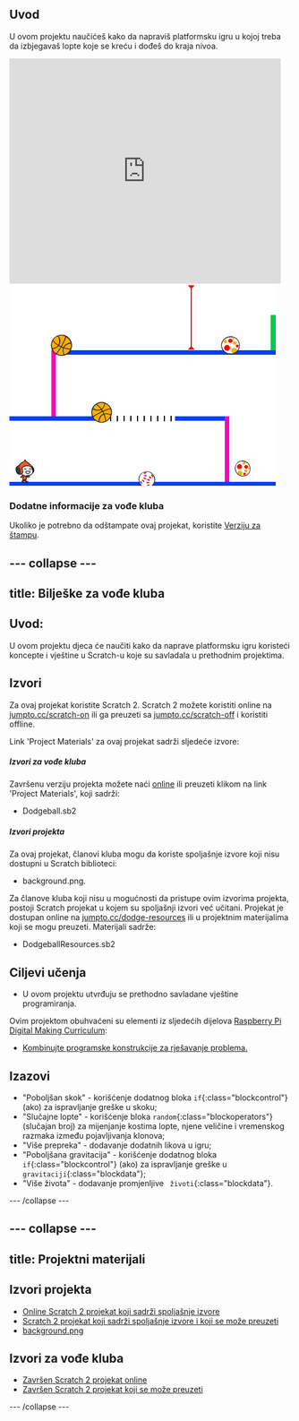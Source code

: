 ## Uvod

U ovom projektu naučićeš kako da napraviš platformsku igru u kojoj treba da izbjegavaš lopte koje se kreću i dođeš do kraja nivoa.

<div class="scratch-preview">
  <iframe allowtransparency="true" width="485" height="402" src="https://scratch.mit.edu/projects/embed/240001245/?autostart=false" frameborder="0"></iframe>
  <img src="images/dodge-final.png">
</div>

### Dodatne informacije za vođe kluba

Ukoliko je potrebno da odštampate ovaj projekat, koristite [Verziju za štampu](https://projects.raspberrypi.org/me-ME/projects/dodgeball/print).

--- collapse ---
---
title: Bilješke za vođe kluba
---
## Uvod:

U ovom projektu djeca će naučiti kako da naprave platformsku igru koristeći koncepte i vještine u Scratch-u koje su savladala u prethodnim projektima.

## Izvori

Za ovaj projekat koristite Scratch 2. Scratch 2 možete koristiti online na [jumpto.cc/scratch-on](http://jumpto.cc/scratch-on) ili ga preuzeti sa [jumpto.cc/scratch-off](http://jumpto.cc/scratch-off) i koristiti offline.

Link 'Project Materials' za ovaj projekat sadrži sljedeće izvore:

##### Izvori za vođe kluba

Završenu verziju projekta možete naći [online](http://scratch.mit.edu/projects/240001245/#editor) ili preuzeti klikom na link 'Project Materials', koji sadrži:

* Dodgeball.sb2

##### Izvori projekta

Za ovaj projekat, članovi kluba mogu da koriste spoljašnje izvore koji nisu dostupni u Scratch biblioteci:

* background.png.

Za članove kluba koji nisu u mogućnosti da pristupe ovim izvorima projekta, postoji Scratch projekat u kojem su spoljašnji izvori već učitani. Projekat je dostupan online na [jumpto.cc/dodge-resources](http://jumpto.cc/dodge-resources) ili u projektnim materijalima koji se mogu preuzeti. Materijali sadrže:

* DodgeballResources.sb2 

## Ciljevi učenja

* U ovom projektu utvrđuju se prethodno savladane vještine programiranja.

Ovim projektom obuhvaćeni su elementi iz sljedećih dijelova [Raspberry Pi Digital Making Curriculum](http://rpf.io/curriculum):

* [Kombinujte programske konstrukcije za rješavanje problema.](https://www.raspberrypi.org/curriculum/programming/builder)

## Izazovi

* "Poboljšan skok" - korišćenje dodatnog bloka `if`{:class="blockcontrol"} (ako) za ispravljanje greške u skoku;
* "Slučajne lopte" - korišćenje bloka `random`{:class="blockoperators"} (slučajan broj) za mijenjanje kostima lopte, njene veličine i vremenskog razmaka između pojavljivanja klonova;
* "Više prepreka" - dodavanje dodatnih likova u igru;
* "Poboljšana gravitacija" - korišćenje dodatnog bloka `if`{:class="blockcontrol"} (ako) za ispravljanje greške u `gravitaciji`{:class="blockdata"};
* "Više života" - dodavanje promjenljive ` životi`{:class="blockdata"}.

--- /collapse ---

--- collapse ---
---
title: Projektni materijali
---
## Izvori projekta

* [Online Scratch 2 projekat koji sadrži spoljašnje izvore](http://jumpto.cc/dodge-resources)
* [Scratch 2 projekat koji sadrži spoljašnje izvore i koji se može preuzeti](resources/DodgeballResources.sb2)
* [background.png](resources/background.png)

## Izvori za vođe kluba

* [Završen Scratch 2 projekat online](http://scratch.mit.edu/projects/240001245/#editor)
* [Završen Scratch 2 projekat koji se može preuzeti](resources/Dodgeball.sb2)

--- /collapse ---